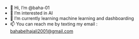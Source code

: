 - 👋 Hi, I’m @baha-01
- 👀 I’m interested in AI 
- 🌱 I’m currently learning machine learning and dashboarding
- 📫 You can reach me by texting my email : bahabelhajali2001@gmail.com

<!---
baha-01/baha-01 is a ✨ special ✨ repository because its `README.md` (this file) appears on your GitHub profile.
You can click the Preview link to take a look at your changes.
--->
